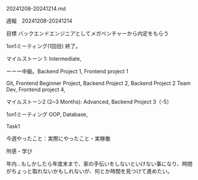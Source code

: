 20241208-20241214.md

週報　20241208-20241214

目標 バックエンドエンジニアとしてメガベンチャーから内定をもらう

1on1ミーティング(1回目) 終了。

マイルストーン 1: Intermediate,

ーーー中級。Backend Project 1, Frontend project 1

Git, Frontend Beginner Project, Backend Project 2, Backend Project 2 Team Dev, Frontend project 4,

マイルストーン2 (2~3 Months): Advanced, Backend Project 3（-5）

1on1ミーティング OOP, Database,

Task1

今週やったこと：実際にやったこと・実稼働

所感・学び

年内...もしかしたら年度末まで、家の手伝いをしないといけない事になり、時間がちょっと取れないかもしれないが、何とか時間を見つけて進めたい。
